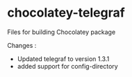 # chocolatey-telegraf
Files for building Chocolatey package

Changes :
* Updated telegraf to version 1.3.1
* added support for config-directory
